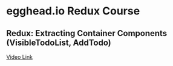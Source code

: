 # egghead.io Redux Course

## Redux: Extracting Container Components (VisibleTodoList, AddTodo)

[Video Link](https://egghead.io/lessons/javascript-redux-extracting-container-components-visibletodolist-addtodo)